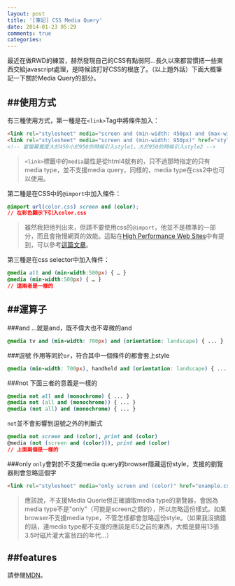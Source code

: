 ```yaml
---
layout: post
title: '[筆記] CSS Media Query'
date: 2014-01-23 05:29
comments: true
categories: 
---
```

最近在做RWD的練習，赫然發現自己的CSS有點弱阿...長久以來都習慣把一些東西交給javascript處理，是時候該打好CSS的根底了。（以上題外話）下面大概筆記一下關於Media Query的部分。

##使用方式
---
有三種使用方式，第一種是在`<link>`Tag中將條件加入：
```html
<link rel="stylesheet" media="screen and (min-width: 450px) and (max-width: 950px)" href="style1.css" />
<link rel="stylesheet" media="screen and (min-width: 950px)" href="style2.css" />
<!-- 當螢幕寬度大於450小於950的時候引入style1，大於950的時候引入style2 -->
```
> `<link>`標籤中的`media`屬性是從html4就有的，只不過那時指定的只有media type，並不支援media query，同樣的，media type在css2中也可以使用。

第二種是在CSS中的`@import`中加入條件：
```css
@import url(color.css) screen and (color);
// 在彩色顯示下引入color.css
```
> 雖然我把他列出來，但請不要使用css的`@import`，他並不是標準的一部分，而且會拖慢網頁的效能。這點在[High Performance Web Sites](http://www.amazon.com/dp/0596529309?tag=stevsoud-20&camp=14573&creative=327641&linkCode=as1&creativeASIN=0596529309&adid=1S1KP4EV129EN37422C0&)中有提到，可以參考[這篇文章](http://www.stevesouders.com/blog/2009/04/09/dont-use-import/)。

第三種是在css selector中加入條件：
```css
@media all and (min-width:500px) { … }
@media (min-width:500px) { … }
// 這兩者是一樣的
```

<!--more-->

##運算子
---
###and
...就是and，既不偉大也不卑微的and
```css
@media tv and (min-width: 700px) and (orientation: landscape) { ... }
```

###逗號
作用等同於`or`，符合其中一個條件的都會套上style
```css
@media (min-width: 700px), handheld and (orientation: landscape) { ... }
```

###not
下面三者的意義是一樣的
```css
@media not all and (monochrome) { ... }
@media not (all and (monochrome)) { ... }
@media (not all) and (monochrome) { ... }
```
`not`並不會影響到逗號之外的判斷式
```css
@media not screen and (color), print and (color)
@media (not (screen and (color))), print and (color)
// 上面兩個是一樣的
```

###only
`only`會對於不支援media query的browser隱藏這份style，支援的劉覽器則會忽略這個字
```html
<link rel="stylesheet" media="only screen and (color)" href="example.css" />
```
> 應該說，不支援Media Querie但正確讀取media type的瀏覽器，會因為media type不是"only"（可能是screen之類的），所以忽略這份樣式。如果browser不支援media type，不管怎樣都會忽略這份style。（如果我沒搞錯的話，連media type都不支援的應該是IE5之前的東西，大概是要用13張3.5吋磁片灌大富翁四的年代...）

##features 
---
請參閱[MDN](https://developer.mozilla.org/en-US/docs/Web/Guide/CSS/Media_queries)。

